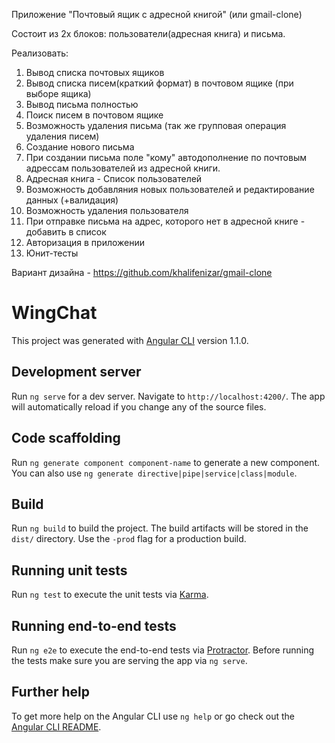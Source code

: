 Приложение "Почтовый ящик с адресной книгой" (или gmail-clone)

Состоит из 2х блоков: пользователи(адресная книга) и письма.

Реализовать:

1. Вывод списка почтовых ящиков
2. Вывод списка писем(краткий формат) в почтовом ящике (при выборе ящика)
3. Вывод письма полностью
4. Поиск писем в почтовом ящике
5. Возможность удаления письма (так же групповая операция удаления писем)
6. Создание нового письма
7. При создании письма поле "кому" автодополнение по почтовым адрессам пользователей из адресной книги.
8. Адресная книга - Список пользователей
9. Возможность добавляния новых пользователей и редактирование данных (+валидация)
10. Возможность удаления пользователя
11. При отправке письма на адрес, которого нет в адресной книге - добавить в список
12. Авторизация в приложении
13. Юнит-тесты

Вариант дизайна - https://github.com/khalifenizar/gmail-clone



# WingChat

This project was generated with [Angular CLI](https://github.com/angular/angular-cli) version 1.1.0.

## Development server

Run `ng serve` for a dev server. Navigate to `http://localhost:4200/`. The app will automatically reload if you change any of the source files.

## Code scaffolding

Run `ng generate component component-name` to generate a new component. You can also use `ng generate directive|pipe|service|class|module`.

## Build

Run `ng build` to build the project. The build artifacts will be stored in the `dist/` directory. Use the `-prod` flag for a production build.

## Running unit tests

Run `ng test` to execute the unit tests via [Karma](https://karma-runner.github.io).

## Running end-to-end tests

Run `ng e2e` to execute the end-to-end tests via [Protractor](http://www.protractortest.org/).
Before running the tests make sure you are serving the app via `ng serve`.

## Further help

To get more help on the Angular CLI use `ng help` or go check out the [Angular CLI README](https://github.com/angular/angular-cli/blob/master/README.md).